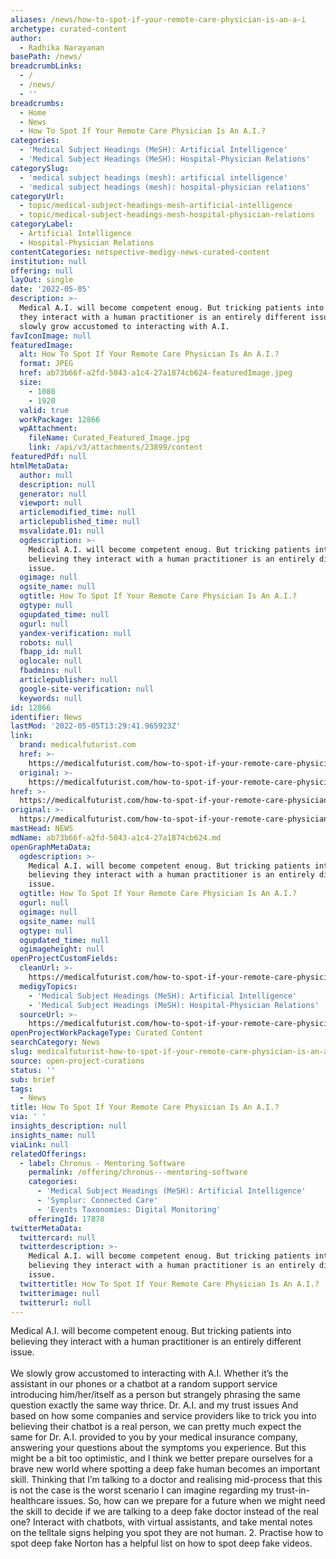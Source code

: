 ```yaml
---
aliases: /news/how-to-spot-if-your-remote-care-physician-is-an-a-i
archetype: curated-content
author:
  - Radhika Narayanan
basePath: /news/
breadcrumbLinks:
  - /
  - /news/
  - ''
breadcrumbs:
  - Home
  - News
  - How To Spot If Your Remote Care Physician Is An A.I.?
categories:
  - 'Medical Subject Headings (MeSH): Artificial Intelligence'
  - 'Medical Subject Headings (MeSH): Hospital-Physician Relations'
categorySlug:
  - 'medical subject headings (mesh): artificial intelligence'
  - 'medical subject headings (mesh): hospital-physician relations'
categoryUrl:
  - topic/medical-subject-headings-mesh-artificial-intelligence
  - topic/medical-subject-headings-mesh-hospital-physician-relations
categoryLabel:
  - Artificial Intelligence
  - Hospital-Physician Relations
contentCategories: netspective-medigy-news-curated-content
institution: null
offering: null
layOut: single
date: '2022-05-05'
description: >-
  Medical A.I. will become competent enoug. But tricking patients into believing
  they interact with a human practitioner is an entirely different issue.We
  slowly grow accustomed to interacting with A.I.
favIconImage: null
featuredImage:
  alt: How To Spot If Your Remote Care Physician Is An A.I.?
  format: JPEG
  href: ab73b66f-a2fd-5043-a1c4-27a1874cb624-featuredImage.jpeg
  size:
    - 1080
    - 1920
  valid: true
  workPackage: 12866
  wpAttachment:
    fileName: Curated_Featured_Image.jpg
    link: /api/v3/attachments/23899/content
featuredPdf: null
htmlMetaData:
  author: null
  description: null
  generator: null
  viewport: null
  articlemodified_time: null
  articlepublished_time: null
  msvalidate.01: null
  ogdescription: >-
    Medical A.I. will become competent enoug. But tricking patients into
    believing they interact with a human practitioner is an entirely different
    issue.
  ogimage: null
  ogsite_name: null
  ogtitle: How To Spot If Your Remote Care Physician Is An A.I.?
  ogtype: null
  ogupdated_time: null
  ogurl: null
  yandex-verification: null
  robots: null
  fbapp_id: null
  oglocale: null
  fbadmins: null
  articlepublisher: null
  google-site-verification: null
  keywords: null
id: 12866
identifier: News
lastMod: '2022-05-05T13:29:41.965923Z'
link:
  brand: medicalfuturist.com
  href: >-
    https://medicalfuturist.com/how-to-spot-if-your-remote-care-physician-is-an-a-i/
  original: >-
    https://medicalfuturist.com/how-to-spot-if-your-remote-care-physician-is-an-a-i/
href: >-
  https://medicalfuturist.com/how-to-spot-if-your-remote-care-physician-is-an-a-i/
original: >-
  https://medicalfuturist.com/how-to-spot-if-your-remote-care-physician-is-an-a-i/
mastHead: NEWS
mdName: ab73b66f-a2fd-5043-a1c4-27a1874cb624.md
openGraphMetaData:
  ogdescription: >-
    Medical A.I. will become competent enoug. But tricking patients into
    believing they interact with a human practitioner is an entirely different
    issue.
  ogtitle: How To Spot If Your Remote Care Physician Is An A.I.?
  ogurl: null
  ogimage: null
  ogsite_name: null
  ogtype: null
  ogupdated_time: null
  ogimageheight: null
openProjectCustomFields:
  cleanUrl: >-
    https://medicalfuturist.com/how-to-spot-if-your-remote-care-physician-is-an-a-i/
  medigyTopics:
    - 'Medical Subject Headings (MeSH): Artificial Intelligence'
    - 'Medical Subject Headings (MeSH): Hospital-Physician Relations'
  sourceUrl: >-
    https://medicalfuturist.com/how-to-spot-if-your-remote-care-physician-is-an-a-i/
openProjectWorkPackageType: Curated Content
searchCategory: News
slug: medicalfuturist-how-to-spot-if-your-remote-care-physician-is-an-a-i
source: open-project-curations
status: ''
sub: brief
tags:
  - News
title: How To Spot If Your Remote Care Physician Is An A.I.?
via: ' '
insights_description: null
insights_name: null
viaLink: null
relatedOfferings:
  - label: Chronus - Mentoring Software
    permalink: /offering/chronus---mentoring-software
    categories:
      - 'Medical Subject Headings (MeSH): Artificial Intelligence'
      - 'Symplur: Connected Care'
      - 'Events Taxonomies: Digital Monitoring'
    offeringId: 17878
twitterMetaData:
  twittercard: null
  twitterdescription: >-
    Medical A.I. will become competent enoug. But tricking patients into
    believing they interact with a human practitioner is an entirely different
    issue.
  twittertitle: How To Spot If Your Remote Care Physician Is An A.I.?
  twitterimage: null
  twitterurl: null
---
```

<p>Medical A.I. will become competent enoug. But tricking patients into believing they interact with a human practitioner is an entirely different issue.<br><br>We slowly grow accustomed to interacting with A.I. Whether it’s the assistant in our phones or a chatbot at a random support service introducing him/her/itself as a person but strangely phrasing the same question exactly the same way thrice.
Dr. A.I. and my trust issues
And based on how some companies and service providers like to trick you into believing their chatbot is a real person, we can pretty much expect the same for Dr. A.I. provided to you by your medical insurance company, answering your questions about the symptoms you experience.
But this might be a bit too optimistic, and I think we better prepare ourselves for a brave new world where spotting a deep fake human becomes an important skill.
Thinking that I’m talking to a doctor and realising mid-process that this is not the case is the worst scenario I can imagine regarding my trust-in-healthcare issues.
So, how can we prepare for a future when we might need the skill to decide if we are talking to a deep fake doctor instead of the real one?
Interact with chatbots, with virtual assistants, and take mental notes on the telltale signs helping you spot they are not human.
2. Practise how to spot deep fake
Norton has a helpful list on how to spot deep fake videos.</p>